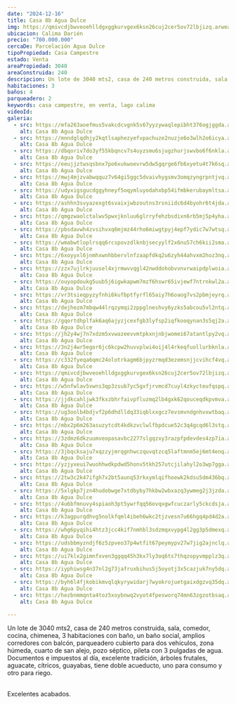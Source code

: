 ```yaml
---
date: "2024-12-16"
title: Casa 8b Agua Dulce
img: https://qmivcdjbwveoehlldgxggkurvgex6ksn26cuj2cer5ov72lbjizq.arweave.ar/gxFRDSG1SOIdaxmuYyqRqYl_Kk3XhUToRI9dX-lhSjM
ubicacion: Calima Darién
precio: "700.000.000"
cercaDe: Parcelación Agua Dulce
tipoPropiedad: Casa Campestre
estado: Venta
areaPropiedad: 3040
areaConstruida: 240
descripcion: Un lote de 3040 mts2, casa de 240 metros construida, sala, comedor, cocina, chimenea, 3 habitaciones con baño, un baño social, amplios corredores con balcón, parqueadero cubierto para dos vehículos, zona húmeda, cuarto de san alejo, pozo séptico, pileta con 3 pulgadas de agua. Documentos e impuestos al día, excelente tradición, árboles frutales, aguacate, cítricos, guayabas, tiene doble acueducto, uno para consumo y otro para riego. Excelentes acabados.
habitaciones: 3
baños: 4
parqueadero: 2
keywords: casa campestre, en venta, lago calima
videoId: 
galeria:
  - src: https://mfa263aoefmus5vakcdcvgnk5s67yyzywaqlepibht376ogjggda.arweave.ar/YUGvbA4hWUl2oFCGKpmq7L38YziwILI9ATz3_zjJMYY
    alt: Casa 8b Agua Dulce
  - src: https://mnndglqdhjy2kqtlsaphezyefvpachuze2nuzje6o3wlh2o6icya.arweave.ar/Y1ozLgM6caVCa5AecmcELV4BHpkmm0yknnbss-neQLA
    alt: Casa 8b Agua Dulce
  - src: https://dbqoriv7do3yf55kbqncv7s4uyzsmu6sjugzhurjswvbo6f6nkla.arweave.ar/GGDoor8bt4L3qgwaKv5cpjMmU9JNDZPSKZWqF3i-apY
    alt: Casa 8b Agua Dulce
  - src: https://eeujjztwsqsbnx7po6xukwoevrw5dw5gqrge6fb6xyetu4t7k6sq.arweave.ar/ISiU5naUJBbf73evRVnErG3R26aETE8UPr4JOnJ_V6U
    alt: Casa 8b Agua Dulce
  - src: https://mwj4mjzvabwqquz7v64gi5ggc5dvaivhygsmv3omqzyngrpntjvq.arweave.ar/ZZPGJzUAbQhTP6-4ZHTGF0dQIqfBpMrtzIZw00Xtmms
    alt: Casa 8b Agua Dulce
  - src: https://udyxigsgucdggyhneyf5oqymluyodahxbp54ifmbkerubaymltsa.arweave.ar/oPF0GkaghmNg7SYL10MMXTDhgPcL-8QVgVEjQIMMXOQ
    alt: Casa 8b Agua Dulce
  - src: https://ashhn3svyazexgt6svaixjwbzoutns3rsniidc6d4byohr6t4jda.arweave.ar/BI527lXAMkuafpVAi6bBy6k2y3GTUIGLw-Bw48fT4kY
    alt: Casa 8b Agua Dulce
  - src: https://qmgzwaolctalwv5pwxjknluu6glrryfehzbsdixn6rb5mj5p4yha.arweave.ar/gw2bAcsUwLtXr7XSpq6U8ZcY4KQ-QyGi7fRD1iev5g4
    alt: Casa 8b Agua Dulce
  - src: https://pbsdavwh4zvsihvxq6mjmz44rho6miwgtpyj4epf7ydic7w7wtsq.arweave.ar/eGQwVsfmayQet4eYlmecid3mIsab8J4R5f4GgX7ftOU
    alt: Casa 8b Agua Dulce
  - src: https://wmabwtloplrsqq6rcspovzdlknbjsecyylf2x6nu57ch6kii2sma.arweave.ar/swAbTW564yhD0RSe6uRrU0KZEFjCy6v5tO_EfykI1Jg
    alt: Casa 8b Agua Dulce
  - src: https://6xoyyxl6jnmhxwnhbbervlnfzaapfdkq2u6zyh44ahvxm2hoz3nq.arweave.ar/9d2MXX5LWHvZpwhJGq2lyADyjVDVPZwfnAHrdmjuzts
    alt: Casa 8b Agua Dulce
  - src: https://zzx7ujlrkjuusel4xjrmwvvqgl42nwddohobvvnvrwaipdplwoia.arweave.ar/zm_6JXFSaUkRfLpiy1awMvmm2GNx3BrVtY2Ah43rs5A
    alt: Casa 8b Agua Dulce
  - src: https://ouyopdoukg5uub5j6igwkapwm7mzf6hswr65ivjewf7ntrnkwl2a.arweave.ar/dTDnjdRRu0oHqfINZQH2Z9mS-PK0fdRVJLF-2cWqsvQ
    alt: Casa 8b Agua Dulce
  - src: https://vr3tsieqpyzyfnhi6kufbptfyrfl65aiy7h6oaog7vs2pbmjeyrq.arweave.ar/rHc5IJB-M4K06PKoUL5lxEq_dAjHz-cBxv1lp4WJJiM
    alt: Casa 8b Agua Dulce
  - src: https://dejhezm7mbqw44lrqzymqi2zppglneshvy6yzks5abcou5vl2ntq.arweave.ar/GRJyZZ9gYW5xcYZwyCNZe8y2kkeuPYyqXQBE6nar02c
    alt: Casa 8b Agua Dulce
  - src: https://gqortdhplfak6aq6ajyzjcexfgb3lyfsp2iqfkooqynan3s5qj2a.arweave.ar/NB0ZjO9ZQK8CHgJxlIiXKYO14LJ-kQKpzoYaBu5dgnQ
    alt: Casa 8b Agua Dulce
  - src: https://jh2y4wj7n7xdzm5xvwazeevvmtpkxnjnbjwomei67atantlpy2vq.arweave.ar/SfWOWT9v7jyzt62BkhK1ZN6rtS0KbOYRHvgmBs1vxqs
    alt: Casa 8b Agua Dulce
  - src: https://3n2j4wr5egor6jc6kcpw2huvvplwi4oij4l4rkeqfuollurbknla.arweave.ar/23SeWj0hnR8kXlCfbR6Vq9dkcchPF8iokC0ctdIhU1Y
    alt: Casa 8b Agua Dulce
  - src: https://c332fyeqa6qmc24olotrkagm6bjpyzrmqd3ezemsnjjcvihcf4vq.arweave.ar/Fvei4JAHoMFrjlunFQDM8FL8ZiyA9kyRkmpSKqDiLys
    alt: Casa 8b Agua Dulce
  - src: https://qmivcdjbwveoehlldgxggkurvgex6ksn26cuj2cer5ov72lbjizq.arweave.ar/gxFRDSG1SOIdaxmuYyqRqYl_Kk3XhUToRI9dX-lhSjM
    alt: Casa 8b Agua Dulce
  - src: https://w5nfwlav5vwns3qp3zsub7yc5gxfjrvmcd7cuyl4zkycteufqspq.arweave.ar/t1pbLBXtbNluD95lQP8C6a5UxqwQ_iphfMqwKZKFhJ8
    alt: Casa 8b Agua Dulce
  - src: https://jjdkcahljwk3fkxzbhrfaivpfluzmq2lb4gxk62qouceqdkpvmva.arweave.ar/SkahAOtNlbKq-QniUCKvKumWQ0sPDXV7UHUESA1Pqyo
    alt: Casa 8b Agua Dulce
  - src: https://ug3oolb4bdjvf2p6dhdlldq33iqblxxgcz7evsmvndgnhvxwtbaq.arweave.ar/obbnLDwI01Lp_hnGtY4b2iAV3uYWfkrJlWjM09b2mEE
    alt: Casa 8b Agua Dulce
  - src: https://mbx2p6m263asuzytcdt4kdkzvclwlfbpdcue52c3q4gcqd6l3stq.arweave.ar/YG-n-Zr2wSpnExDnxQ1ZqJdllC8YqE7oW4cMKA_L3Kc
    alt: Casa 8b Agua Dulce
  - src: https://3zdmz6dkzuumveopasavbc2277slgqzxy3razpfpdevdes4zp7ia.arweave.ar/3kbM-GrNKMqRzwSBUIta_-SzQzfG4gy8rxkqMkuZf9A
    alt: Casa 8b Agua Dulce
  - src: https://3jbqcksaju7xqzzyjmrqgnhwczquvqtzcq5laftmnm5ej6mt4enq.arweave.ar/2kMBKkBNP3hnOEsjAzT2FmFKwnkUOrAWbGs6RPmT4Rs
    alt: Casa 8b Agua Dulce
  - src: https://yzjyxeui7wuohhwdkpdwd5honv5tkh257utcjilahyl2o3wp7gga.arweave.ar/xlOLkoj9qOOew1PHYfTubXs1H139JiShYD4Xp27P-Yw
    alt: Casa 8b Agua Dulce
  - src: https://2tw3c2k47ifgh7x2bt5aunq53rkxymlqifhoewk2kdsu5dm436bq.arweave.ar/1O2xaVz6CmP--gz6CjYd3FV8MXBBTuJZWlDlTo2c34M
    alt: Casa 8b Agua Dulce
  - src: https://5xlgkp7jzn4hudobwge7xtdbyby7hkbw2wbxazq3ywmeg2j3jzda.arweave.ar/7dZlP-nLeHoNwbGJ-8xhwHHzqDbVg3BmG8WYQ2k7TkY
    alt: Casa 8b Agua Dulce
  - src: https://4u6bfmnuvy4spiaoh3pt5ywrfqq56ovqxgwfcuczarly5ckcdsja.arweave.ar/5TwSsbSuOSegDj7fPuLRLCHfOrC5rFFQWQRXjolCHJI
    alt: Casa 8b Agua Dulce
  - src: https://k3agpurqdhvg5nolkfqml4ibeh6wkc2tjzvesn7u66hgq4pd4d2a.arweave.ar/VsBn0jAZ6m61y1FgxfEBIf1lC1NOakk39PeOaHHj4PQ
    alt: Casa 8b Agua Dulce
  - src: https://whg6pyqihi4htz3jcc4kif7nmhbl3sdzmqxvypg4l2gg3p5dmexq.arweave.ar/sc3n4gg6OHnnaRC4pBftYcK9yHlkL1w83F6Mbb-jYS8
    alt: Casa 8b Agua Dulce
  - src: https://udsbbmyzndjf6z5zpveo37p4wtfit67peymypv27w7jig2ajnclq.arweave.ar/oOQQsxlo0l9nuX1I7f38tMqJ--8mGYfXX7fSg2gJaJc
    alt: Casa 8b Agua Dulce
  - src: https://ui7klx2gimnfxven3ggqq45h3kx7ly3oq6ts7thqzopyvmpplz3q.arweave.ar/oj6l30ZDGlvUjdmNCHOn2q_1426Hpy_M8MufirHvXnc
    alt: Casa 8b Agua Dulce
  - src: https://iyphiwsg4n37nl2g73jafruxbihus5j5oyotj3x5cazjuk7ny5dq.arweave.ar/Rh50Wkbjd_avRv7SAsaXCg9JdT12HTTu_RAymivtx0c
    alt: Casa 8b Agua Dulce
  - src: https://byh6l4fjkobikmvqlqkyrywidarj7wyokrojuetgaixdgzvq35dq.arweave.ar/Dg_l8KlTgoUysFwViOLIGCKf2w5UXJoSZgIuM2aw30c
    alt: Casa 8b Agua Dulce
  - src: https://hezbnmmqnta4toz5xoybnwq2vyot4fpesworq74mn63zgzotbsaq.arweave.ar/OTIWsZBswcm7PbuwFtoarh0-FeSVnRh_jG-3k2XTDIE
    alt: Casa 8b Agua Dulce
  
---
```


Un lote de 3040 mts2, casa de 240 metros construida, sala, comedor, cocina, chimenea, 3 habitaciones con baño, un baño social, amplios corredores con balcón, parqueadero cubierto para dos vehículos, zona húmeda, cuarto de san alejo, pozo séptico, pileta con 3 pulgadas de agua. Documentos e impuestos al día, excelente tradición, árboles frutales, aguacate, cítricos, guayabas, tiene doble acueducto, uno para consumo y otro para riego. <br><br>

Excelentes acabados. <br><br>